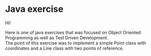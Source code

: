 # Java exercise

Hi!

Here is one of java exercises that was focused on Object Oriented Programming as well as Test Driven Development.  
The point of this exercise was to implement a simple Point class with coordinates and a Line class with two points of reference.

